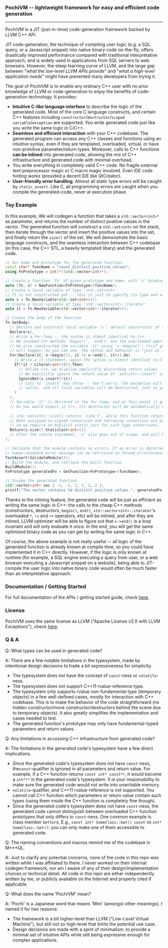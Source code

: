 ### PochiVM -- lightweight framework for easy and efficient code generation
------
PochiVM is a JIT (just-in-time) code-generation framework backed by LLVM C++ API. 

JIT code-generation, the technique of compiling user logic (e.g. a SQL query, or a Javascript snippet) into native binary code on-the-fly, offers drastically improved performance compared with traditional interpretative approach, and is widely used in applications from SQL servers to web browsers. However, the steep learning curve of LLVM, and the large gap between "*what the low-level LLVM APIs provide*" and "*what a high-level application needs*" might have prevented many developers from trying it. 

The goal of PochiVM is to enable any ordinary C++ user with no prior knowledge of LLVM or code-generation to enjoy the benefits of code-generation technology. It provides:
 - **Intuitive C-like language interface** to describe the logic of the generated code. Most of the core C language constructs, and certain C++ features including `constructor`/`destructor`/`scoped variable`/`exception` are supported. You write generated code just like you write the same logic in C/C++.
 - **Seamless and efficient interaction** with your C++ codebase. The generated program can access any C++ classes and functions using an intuitive syntax, even if they are templated, overloaded, virtual, or have non-primitive parameter/return types. Moreover, calls to C++ functions **can be inlined** into generated code, allowing the mix of C++ infrastructure and generated code with minimal overhead. 
 - You write everything in completely valid C++ code. No fragile external text-preprocessor magic or C macro magic involved. Even IDE code hinting works (provided a decent IDE like QtCreator).
 - **User-friendly error handling**. Almost all static type errors will be caught by `static_assert`. Like C, all programming errors are caught when you compile the generated-code, never at execution phase.

### Toy Example
In this example, We will codegen a function that takes a `std::vector<int>*` as parameter, and returns the number of distinct positive values in the vector. The generated function will construct a `std::set<int>` on the stack, then iterate through the vector and insert the positive values into the set, and finally return the `size()` of the set. We will demonstrate the basic language constructs, and the seamless interaction between C++ codebase (in this case, the C++ STL, a heavily templated libary) and the generated code. 

```cpp
// Our name and prototype for the generated function.
const char* funcName = "count_distinct_positive_values";
using FnPrototype = int(*)(std::vector<int>*);

// Create a function 'fn' of given prototype and name, with 'v' binding to its first parameter.
auto [fn, v] = NewFunction<FnPrototype>(funcName);
// Create a local variable of type 'std::set<int>'.
// It is not constructed yet -- this is just to specify its type and allow us to cite it later.
auto s = fn.NewVariable<std::set<int>>();
// Create a local variable of type 'std::vector<int>::iterator'
auto it = fn.NewVariable<std::vector<int>::iterator>();

// Create the body of the function
fn.SetBody(
  // Declare and construct local variable 's': default constructor of std::set<int> is called.
  Declare(s),
  // Write a for-loop -- the syntax is almost identical to C++.
  // We invoked C++ methods 'begin()', 'end()' and the overloaded operators '!=', '++'. 
  // We also constructed the variable 'it' using 'v->begin()': C++17 guaranteed-copy-elision
  // will happen. As you can see, the syntax and behavior is "just as if" you were writing C++.
  For(Declare(it, v->begin()), it != v->end(), it++).Do(
    // Write a if-statement, again the syntax is almost identical to C++.
    If(*it > Literal<int>(0)).Then(
      // Unlike C++, we disallow implicitly discarding return values.
      // We explicitly ignore the return value of 'set<int>::insert' using 'IgnoreRet'.
      IgnoreRet(s.insert(*it))
      // Call to 'insert' may throw -- don't worry, the exception will just propagate to the 
      // caller, and all local variables will be destructed, just as you would expect in C++.
    )
  ),
  // Variable 'it' is declared in the for-loop, and at this point it goes out of scope.
  // As you would expect in C++, its destructor will be automatically called at this point. 
  
  // std::set<int>::size() returns 'size_t', while this function returns 'int'. 
  // Both unsigned-to-signed conversion and narrowing conversion are potentially unsafe,  
  // so we require an explicit static_cast for such type conversions.
  Return(s.size().StaticCast<int>())
  // After the return statement, 's' also goes out of scope, and will be destructed.
);

// Validate that the module contains no errors. If an error is detected, 
// human-readable error message can be retrieved in thread_errorContext->m_errorMsg 
TestAssert(ValidateModule());
// Build the module, and retrieve the built function
BuildModule();
FnPrototype generatedFn = GetFunction<FnPrototype>(funcName);

// Invoke the generated function
std::vector<int> vec { -1, -1, 1, 1, 2, 2 };
printf("The vector contains %d distinct positive values.", generatedFn(&vec));  // outputs 2
```

Thanks to the inlining feature, the generated code will be just as efficient as writing the same logic in C++: the calls to the cheap C++ methods (constructors, destructors, `begin()`, `end()`, `std::vector<int>::iterator`'s overloaded `*`, `!=` and `++` operators, etc) will be inlined, and after they are inlined, LLVM optimizer will be able to figure out that `v->end()` is a loop invariant and will only evaluate it once. In the end, you will get the same optimized binary code as you can get by writing the same logic in C++.

Of course, the above example is not really useful -- all logic of the generated function is already known at compile time, so you could have implemented it in C++ directly. However, if the logic is only known at runtime (for example, a SQL engine executing a query from user, or a web browser executing a Javascript snippet on a website), being able to JIT-compile the user logic into native binary code would often be much faster than an interpretative approach.

### Documentation / Getting Started 

For full documentation of the APIs / getting started guide, check [here](https://sillycross.github.io/PochiVM).

### License

PochiVM uses the same license as LLVM ("Apache License v2.0 with LLVM Exceptions"), check [here](https://releases.llvm.org/10.0.0/LICENSE.TXT).

### Q & A

Q: What types can be used in generated code?

A: There are a few notable limitations in the typesystem, made by intentional design decisions to trade a bit expressiveness for simplicity.
 - The typesystem does not have the concept of `const`-ness or `volatile`-ness. 
 - The typesystem does not support C++11 rvalue-reference type.
 - The typesystem only supports rvalue non-fundamental type (temporary objects) in a few well-defined cases, mostly for interaction with C++ codebase. This is to make the behavior of the code straightforward (no hidden constructor/move constructor/destructors behind the scene due to temporary objects). It also greatly simplifies the implementation and cases needed to test.
 - The generated function's prototype may only have fundamental-typed parameters and return values.
 
Q: Any limitations in accessing C++ infrastructure from generated code?

A: The limitations in the generated code's typesystem have a few direct implications.
 - Since the generated code's typesystem does not have `const`-ness, the`const`-qualifier is ignored in all parameters and return value. For example, if a C++ function returns `const int* const**`, it would become a `int***` in the generated code's typesystem. It is your responsibility to make sure the generated code would not write into unwritable memory.
 - `volatile`-qualifier, and C++11 rvalue-reference is not supported. You cannot call C++ function which parameters or return value contain such types (using them inside the C++ function is completely fine though).
 - Since the generated code's typesystem does not have `const`-ness, the generated code cannot distinguish between overloaded C++ function prototypes that only differs in `const`-ness. One common example is class member `Getter`s, E.g., `const int* SomeClass::Get() const` vs `int* SomeClass::Get()`: you can only make one of them accessible to generated code.

Q: The naming conventions and macros remind me of the codebase in M***QL.

A: Just to clarify any potential concerns, none of the code in this repo was written while I was affiliated to there. I never worked on their internal codegen framework, nor am I aware of any of their design/implementation choices or technical detail. All code in this repo are either independently written by me, or publicly available on the Internet and properly cited if applicable.

Q: What does the name 'PochiVM' mean?

A: 'Pochi' is a Japanese word that means 'Mini' (amongst other meanings). I named it for two reasons:
 - The framework is a bit higher-level than LLVM ("Low-Level Virtual Machine"), but still not so high-level that limits the potential use case. 
 - Design decisions are made with a spirit of minimalism: to provide a minimal set of intuitive APIs while still being expressive enough for complex applications.

